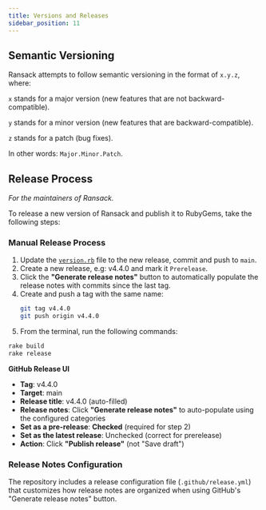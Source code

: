 ```yaml
---
title: Versions and Releases
sidebar_position: 11
---
```



## Semantic Versioning

Ransack attempts to follow semantic versioning in the format of `x.y.z`, where:

`x` stands for a major version (new features that are not backward-compatible).

`y` stands for a minor version (new features that are backward-compatible).

`z` stands for a patch (bug fixes).

In other words: `Major.Minor.Patch`.


## Release Process

*For the maintainers of Ransack.*

To release a new version of Ransack and publish it to RubyGems, take the following steps:

### Manual Release Process

1. Update the [`version.rb`](https://github.com/activerecord-hackery/ransack/lib/ransack/version.rb) file to the new release, commit and push to `main`.
2. Create a new release, e.g: v4.4.0 and mark it `Prerelease`.
3. Click the **"Generate release notes"** button to automatically populate the release notes with commits since the last tag.
4. Create and push a tag with the same name:
   ```bash
   git tag v4.4.0
   git push origin v4.4.0
   ```
5. From the terminal, run the following commands:

```bash
rake build
rake release
```

**GitHub Release UI**
- **Tag**: v4.4.0
- **Target**: main  
- **Release title**: v4.4.0 (auto-filled)
- **Release notes**: Click **"Generate release notes"** to auto-populate using the configured categories
- **Set as a pre-release**: **Checked** (required for step 2)
- **Set as the latest release**: Unchecked (correct for prerelease)
- **Action**: Click **"Publish release"** (not "Save draft")

### Release Notes Configuration

The repository includes a release configuration file (`.github/release.yml`) that customizes how release notes are organized when using GitHub's "Generate release notes" button.


